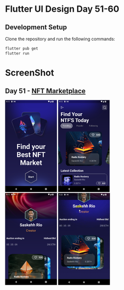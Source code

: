 # Flutter UI Design Day 51-60

## Development Setup
Clone the repository and run the following commands:
```
flutter pub get
flutter run
```

# ScreenShot


## Day 51 - <a href="https://www.uplabs.com/posts/best-trending-nft-marketplace-mobile-app-ui-ux-design">NFT Marketplace</a>
<img src="screenshot/day51/1.png" height="300em"/> <img src="screenshot/day51/2.png" height="300em"/>
<img src="screenshot/day51/3.png" height="300em"/> <img src="screenshot/day51/4.gif" height="300em"/>